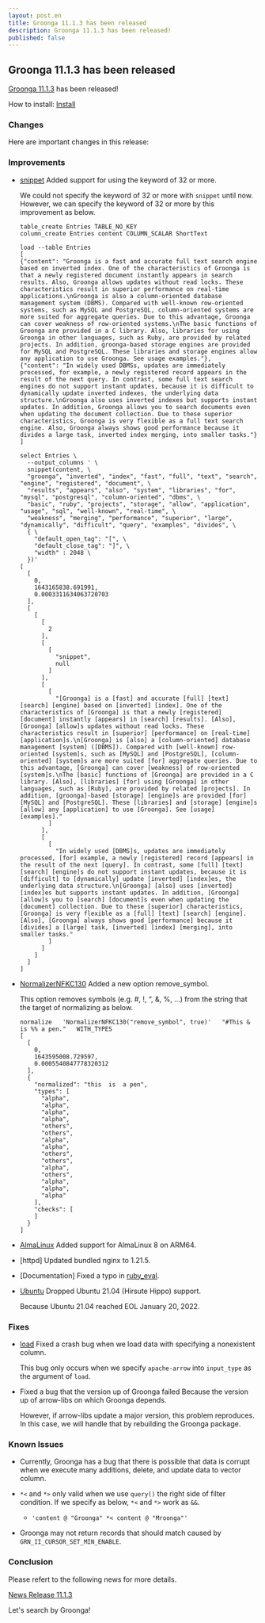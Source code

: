 ```yaml
---
layout: post.en
title: Groonga 11.1.3 has been released
description: Groonga 11.1.3 has been released!
published: false
---
```


## Groonga 11.1.3 has been released

[Groonga 11.1.3](/docs/news.html#release-11-1-3) has been released!

How to install: [Install](/docs/install.html)

### Changes

Here are important changes in this release:

### Improvements

* [snippet](/docs/reference/functions/snippet.html) Added support for using the keyword of 32 or more.

  We could not specify the keyword of 32 or more with ``snippet`` until now.
  However, we can specify the keyword of 32 or more by this improvement as below.

  ```
  table_create Entries TABLE_NO_KEY
  column_create Entries content COLUMN_SCALAR ShortText

  load --table Entries
  [
  {"content": "Groonga is a fast and accurate full text search engine based on inverted index. One of the characteristics of Groonga is that a newly registered document instantly appears in search results. Also, Groonga allows updates without read locks. These characteristics result in superior performance on real-time applications.\nGroonga is also a column-oriented database management system (DBMS). Compared with well-known row-oriented systems, such as MySQL and PostgreSQL, column-oriented systems are more suited for aggregate queries. Due to this advantage, Groonga can cover weakness of row-oriented systems.\nThe basic functions of Groonga are provided in a C library. Also, libraries for using Groonga in other languages, such as Ruby, are provided by related projects. In addition, groonga-based storage engines are provided for MySQL and PostgreSQL. These libraries and storage engines allow any application to use Groonga. See usage examples."},
  {"content": "In widely used DBMSs, updates are immediately processed, for example, a newly registered record appears in the result of the next query. In contrast, some full text search engines do not support instant updates, because it is difficult to dynamically update inverted indexes, the underlying data structure.\nGroonga also uses inverted indexes but supports instant updates. In addition, Groonga allows you to search documents even when updating the document collection. Due to these superior characteristics, Groonga is very flexible as a full text search engine. Also, Groonga always shows good performance because it divides a large task, inverted index merging, into smaller tasks."}
  ]

  select Entries \
    --output_columns ' \
    snippet(content, \
    "groonga", "inverted", "index", "fast", "full", "text", "search", "engine", "registered", "document", \
    "results", "appears", "also", "system", "libraries", "for", "mysql", "postgresql", "column-oriented", "dbms", \
    "basic", "ruby", "projects", "storage", "allow", "application", "usage", "sql", "well-known", "real-time", \
    "weakness", "merging", "performance", "superior", "large", "dynamically", "difficult", "query", "examples", "divides", \
    { \
      "default_open_tag": "[", \
      "default_close_tag": "]", \
      "width" : 2048 \
    })'
  [
    [
      0,
      1643165838.691991,
      0.0003311634063720703
    ],
    [
      [
        [
          2
        ],
        [
          [
            "snippet",
            null
          ]
        ],
        [
          [
            "[Groonga] is a [fast] and accurate [full] [text] [search] [engine] based on [inverted] [index]. One of the characteristics of [Groonga] is that a newly [registered] [document] instantly [appears] in [search] [results]. [Also], [Groonga] [allow]s updates without read locks. These characteristics result in [superior] [performance] on [real-time] [application]s.\n[Groonga] is [also] a [column-oriented] database management [system] ([DBMS]). Compared with [well-known] row-oriented [system]s, such as [MySQL] and [PostgreSQL], [column-oriented] [system]s are more suited [for] aggregate queries. Due to this advantage, [Groonga] can cover [weakness] of row-oriented [system]s.\nThe [basic] functions of [Groonga] are provided in a C library. [Also], [libraries] [for] using [Groonga] in other languages, such as [Ruby], are provided by related [projects]. In addition, [groonga]-based [storage] [engine]s are provided [for] [MySQL] and [PostgreSQL]. These [libraries] and [storage] [engine]s [allow] any [application] to use [Groonga]. See [usage] [examples]."
          ]
        ],
        [
          [
            "In widely used [DBMS]s, updates are immediately processed, [for] example, a newly [registered] record [appears] in the result of the next [query]. In contrast, some [full] [text] [search] [engine]s do not support instant updates, because it is [difficult] to [dynamically] update [inverted] [index]es, the underlying data structure.\n[Groonga] [also] uses [inverted] [index]es but supports instant updates. In addition, [Groonga] [allow]s you to [search] [document]s even when updating the [document] collection. Due to these [superior] characteristics, [Groonga] is very flexible as a [full] [text] [search] [engine]. [Also], [Groonga] always shows good [performance] because it [divides] a [large] task, [inverted] [index] [merging], into smaller tasks."
          ]
        ]
      ]
    ]
  ]
  ```

* [NormalizerNFKC130](/docs/reference/normalizers/normalizer_nfkc130.html) Added a new option remove_symbol.

  This option removes symbols (e.g. #, !, “, &, %, …) from the string that the target of normalizing as below.

  ```
  normalize   'NormalizerNFKC130("remove_symbol", true)'   "#This & is %% a pen."   WITH_TYPES
  [
    [
      0,
      1643595008.729597,
      0.0005540847778320312
    ],
    {
      "normalized": "this  is  a pen",
      "types": [
        "alpha",
        "alpha",
        "alpha",
        "alpha",
        "others",
        "others",
        "alpha",
        "alpha",
        "others",
        "others",
        "alpha",
        "others",
        "alpha",
        "alpha",
        "alpha"
      ],
      "checks": [
      ]
    }
  ]
  ```

* [AlmaLinux](/docs/install/almalinux.html) Added support for AlmaLinux 8 on ARM64.

* [httpd] Updated bundled nginx to 1.21.5.

* [Documentation] Fixed a typo in [ruby_eval](/docs/reference/commands/ruby_eval.html).

* [Ubuntu](/docs/install/ubuntu.html) Dropped Ubuntu 21.04 (Hirsute Hippo) support.

  Because Ubuntu 21.04 reached EOL January 20, 2022.

### Fixes

* [load](/docs//reference/commands/load.html) Fixed a crash bug when we load data with specifying a nonexistent column.

  This bug only occurs when we specify ``apache-arrow`` into ``input_type`` as the argument of ``load``.

* Fixed a bug that the version up of Groonga failed Because the version up of arrow-libs on which Groonga depends.

  However, if arrow-libs update a major version, this problem reproduces.
  In this case, we will handle that by rebuilding the Groonga package.

### Known Issues

* Currently, Groonga has a bug that there is possible that data is corrupt when we execute many additions, delete, and update data to vector column.

* ``*<`` and ``*>`` only valid when we use ``query()`` the right side of filter condition.
  If we specify as below, ``*<`` and ``*>`` work as ``&&``.

    * ``'content @ "Groonga" *< content @ "Mroonga"'``

* Groonga may not return records that should match caused by ``GRN_II_CURSOR_SET_MIN_ENABLE``.

### Conclusion

Please refert to the following news for more details.

[News Release 11.1.3](/docs/news.html#release-11-1-3)

Let's search by Groonga!
